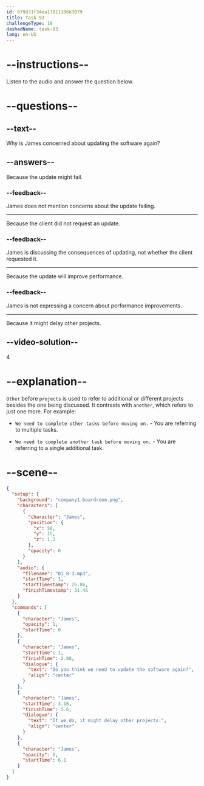 ```yaml
---
id: 679d31f34ea1701138663079
title: Task 93
challengeType: 19
dashedName: task-93
lang: en-US
---
```


<!-- (Audio) James: Do you think we need to update the software again? If we do, it might delay other projects. -->

# --instructions--

Listen to the audio and answer the question below.

# --questions--

## --text--

Why is James concerned about updating the software again?

## --answers--

Because the update might fail.

### --feedback--

James does not mention concerns about the update failing.

---

Because the client did not request an update.

### --feedback--

James is discussing the consequences of updating, not whether the client requested it.

---

Because the update will improve performance.

### --feedback--

James is not expressing a concern about performance improvements.

---

Because it might delay other projects.

## --video-solution--

4

# --explanation--

`Other` before `projects` is used to refer to additional or different projects besides the one being discussed. It contrasts with `another`, which refers to just one more. For example:

- `We need to complete other tasks before moving on.` - You are referring to multiple tasks.

- `We need to complete another task before moving on.` - You are referring to a single additional task.

# --scene--

```json
{
  "setup": {
    "background": "company1-boardroom.png",
    "characters": [
      {
        "character": "James",
        "position": {
          "x": 50,
          "y": 15,
          "z": 1.2
        },
        "opacity": 0
      }
    ],
    "audio": {
      "filename": "B1_8-3.mp3",
      "startTime": 1,
      "startTimestamp": 26.86,
      "finishTimestamp": 31.46
    }
  },
  "commands": [
    {
      "character": "James",
      "opacity": 1,
      "startTime": 0
    },
    {
      "character": "James",
      "startTime": 1,
      "finishTime": 2.88,
      "dialogue": {
        "text": "Do you think we need to update the software again?",
        "align": "center"
      }
    },
    {
      "character": "James",
      "startTime": 3.16,
      "finishTime": 5.6,
      "dialogue": {
        "text": "If we do, it might delay other projects.",
        "align": "center"
      }
    },
    {
      "character": "James",
      "opacity": 0,
      "startTime": 6.1
    }
  ]
}
```
